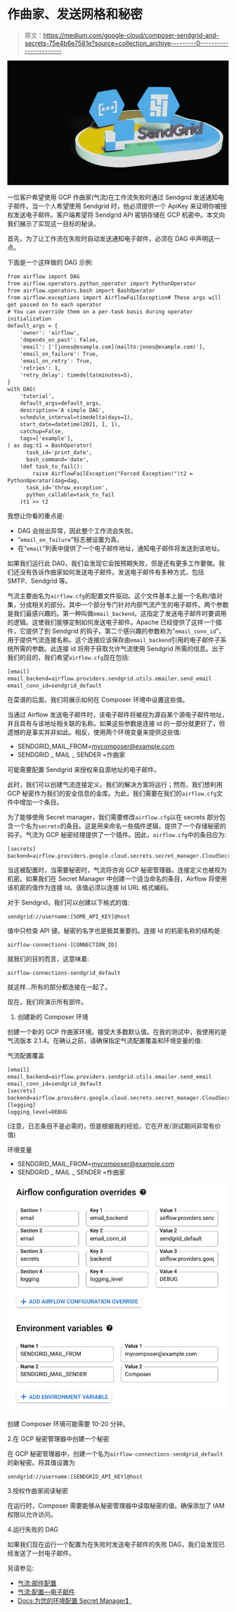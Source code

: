 # 作曲家、发送网格和秘密

> 原文：<https://medium.com/google-cloud/composer-sendgrid-and-secrets-75e4b6e7581e?source=collection_archive---------0----------------------->

![](img/d9d1f1ae7d7055843d26e834fd181e43.png)

一位客户希望使用 GCP 作曲家(气流)在工作流失败时通过 Sendgrid 发送通知电子邮件。当一个人希望使用 Sendgrid 时，他必须提供一个 ApiKey 来证明你被授权发送电子邮件。客户端希望将 Sendgrid API 密钥存储在 GCP 机密中。本文向我们展示了实现这一目标的秘诀。

首先，为了让工作流在失败时自动发送通知电子邮件，必须在 DAG 中声明这一点。

下面是一个这样做的 DAG 示例:

```
from airflow import DAG
from airflow.operators.python_operator import PythonOperator
from airflow.operators.bash import BashOperator
from airflow.exceptions import AirflowFailException# These args will get passed on to each operator
# You can override them on a per-task basis during operator initialization
default_args = {
    'owner': 'airflow',
    'depends_on_past': False,
    'email': ['[jones@example.com](mailto:jones@example.com)'],
    'email_on_failure': True,
    'email_on_retry': True,
    'retries': 1,
    'retry_delay': timedelta(minutes=5),
}
with DAG(
    'tutorial',
    default_args=default_args,
    description='A simple DAG',
    schedule_interval=timedelta(days=1),
    start_date=datetime(2021, 1, 1),
    catchup=False,
    tags=['example'],
) as dag:t1 = BashOperator(
      task_id='print_date',
      bash_command='date',
    )def task_to_fail():
        raise AirflowFailException("Forced Exception!")t2 = PythonOperator(dag=dag,
      task_id='throw_exception',
      python_callable=task_to_fail
    )t1 >> t2
```

我想让你看的重点是:

*   DAG 会抛出异常，因此整个工作流会失败。
*   “`email_on_failure`”标志被设置为真。
*   在“`email`”列表中提供了一个电子邮件地址，通知电子邮件将发送到该地址。

如果我们运行此 DAG，我们会发现它会按预期失败，但是还有更多工作要做。我们还没有告诉作曲家如何发送电子邮件。发送电子邮件有多种方式，包括 SMTP、Sendgrid 等。

气流主要由名为`airflow.cfg`的配置文件驱动。这个文件基本上是一个名称/值对集，分成相关的部分。其中一个部分专门针对内部气流产生的电子邮件。两个参数是我们最感兴趣的。第一种叫做`email_backend`。这指定了发送电子邮件时要调用的逻辑。这使我们能够定制如何发送电子邮件。Apache 已经提供了这样一个插件，它提供了到 Sendgrid 的钩子。第二个感兴趣的参数称为“`email_conn_id`”，用于提供气流连接名称。这个连接应该保存由`email_backend`引用的电子邮件子系统所需的参数。此连接 id 将用于获取允许气流使用 Sendgrid 所需的信息。出于我们的目的，我们希望`airflow.cfg`现在包括:

```
[email]
email_backend=airflow.providers.sendgrid.utils.emailer.send_email
email_conn_id=sendgrid_default
```

在菜谱的后面，我们将展示如何在 Composer 环境中设置这些值。

当通过 Airflow 发送电子邮件时，该电子邮件将被视为源自某个源电子邮件地址，并且具有与该地址相关联的名称。如果这些参数是连接 id 的一部分就更好了，但遗憾的是事实并非如此。相反，使用两个环境变量来提供这些值:

*   SENDGRID_MAIL_FROM=mycomposer@example.com
*   SENDGRID _ MAIL _ SENDER =作曲家

可能需要配置 Sendgrid 来授权来自源地址的电子邮件。

此时，我们可以创建气流连接定义，我们的解决方案将运行；然而，我们想利用 GCP 秘密作为我们的安全信息的金库。为此，我们需要在我们的`airflow.cfg`文件中增加一个条目。

为了能够使用 Secret manager，我们需要修改`airflow.cfg`以在 secrets 部分包含一个名为`secrets`的条目。这是用来命名一些插件逻辑，提供了一个存储秘密的钩子。气流为 GCP 秘密经理提供了一个插件。因此，`airflow.cfg`中的条目应为:

```
[secrets]
backend=airflow.providers.google.cloud.secrets.secret_manager.CloudSecretManagerBackend
```

当这被配置时，当需要秘密时，气流将咨询 GCP 秘密管理器。连接定义也被视为机密。如果我们在 Secret Manager 中创建一个适当命名的条目，Airflow 将使用该机密的值作为连接 Id。该值必须以连接 Id URL 格式编码。

对于 Sendgrid，我们可以创建以下格式的值:

```
sendgrid://username:[SOME_API_KEY]@host
```

值中只检查 API 键。秘密的名字也是极其重要的。连接 Id 的机密名称的结构是:

```
airflow-connections-[CONNECTION_ID]
```

就我们的目的而言，这意味着:

```
airflow-connections-sendgrid_default
```

就这样…所有的部分都连接在一起了。

现在，我们将演示所有部件。

1.  创建新的 Composer 环境

创建一个新的 GCP 作曲家环境。接受大多数默认值。在我的测试中，我使用的是气流版本 2.1.4。在确认之前，请确保指定气流配置覆盖和环境变量的值:

气流配置覆盖

```
[email]
email_backend=airflow.providers.sendgrid.utils.emailer.send_email
email_conn_id=sendgrid_default
[secrets]
backend=airflow.providers.google.cloud.secrets.secret_manager.CloudSecretManagerBackend
[logging]
logging_level=DEBUG
```

(注意，日志条目不是必需的，但是根据我的经验，它在开发/测试期间非常有价值)

环境变量

*   SENDGRID_MAIL_FROM=mycomposer@example.com
*   SENDGRID _ MAIL _ SENDER =作曲家

![](img/e1ea30d7a07bfb08ae490503a286257b.png)

创建 Composer 环境可能需要 10-20 分钟。

2.在 GCP 秘密管理器中创建一个秘密

在 GCP 秘密管理器中，创建一个名为`airflow-connections-sendgrid_default`的新秘密。将其值设置为

```
sendgrid://username:[SENDGRID_API_KEY]@host
```

3.授权作曲家阅读秘密

在运行时，Composer 需要能够从秘密管理器中读取秘密的值。确保添加了 IAM 权限以允许访问。

4.运行失败的 DAG

如果我们现在运行一个配置为在失败时发送电子邮件的失败 DAG，我们会发现已经发送了一封电子邮件。

另请参见:

*   [气流:邮件配置](https://airflow.apache.org/docs/apache-airflow/stable/howto/email-config.html)
*   [气流:配置—电子邮件](https://airflow.apache.org/docs/apache-airflow/stable/configurations-ref.html#email)
*   [Docs:为您的环境配置 Secret Manager】](https://cloud.google.com/composer/docs/composer-2/configure-secret-manager)